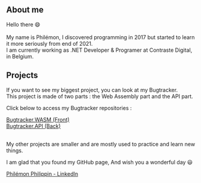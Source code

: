 <!DOCTYPE html>
<html>
  <body>
    <div>
      <h2>About me</h2>
      <p>
        <span>Hello there 😄</span> <br />
        <br />
        My name is Philémon, I discovered programming in 2017 but started to
        learn it more seriously from end of 2021. <br />
        I am currently working as .NET Developer & Programer at Contraste
        Digital, in Belgium.
      </p>
    </div>
    <div>
      <h2>Projects</h2>
      <p>
        If you want to see my biggest project, you can look at my Bugtracker.
        <br />This project is made of two parts : the Web Assembly part and the
        API part.
      </p>
      <div>
        <p>Click below to access my Bugtracker repositories :</p>
        <div>
        <a href="https://github.com/Tarcacode/Bugtracker.WASM-repo">
          Bugtracker.WASM (Front)
        </a>
        </div>
        <div>
        <a href="https://github.com/Tarcacode/Bugtracker.API-repo">
          Bugtracker.API (Back)
        </a>
        </div>
      </div>
      <div>
        <p> <br />
          My other projects are smaller and are mostly used to practice and
          learn new things.
        </p>
      </div>
    </div>
  </body>
  <footer>
    <p>
      I am glad that you found my GitHub page, And wish you a wonderful day 😃
    </p>
    <a href="https://www.linkedin.com/in/philemonphilippin/">
      Philémon Philippin - LinkedIn
    </a>
  </footer>
</html>




